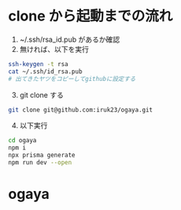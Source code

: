 # clone から起動までの流れ

1. ~/.ssh/rsa_id.pub があるか確認
2. 無ければ、以下を実行

```bash
ssh-keygen -t rsa
cat ~/.ssh/id_rsa.pub
# 出てきたヤツをコピーしてgithubに設定する
```

3. git clone する

```bash
git clone git@github.com:iruk23/ogaya.git
```

4. 以下実行

```bash
cd ogaya
npm i
npx prisma generate
npm run dev --open
```

# ogaya
